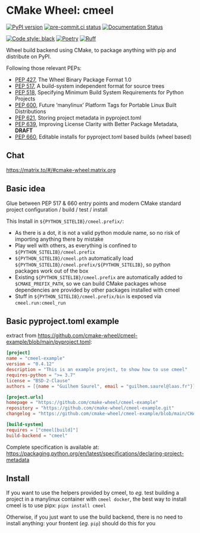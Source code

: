 # CMake Wheel: cmeel

[![PyPI version](https://badge.fury.io/py/cmeel.svg)](https://pypi.org/project/cmeel)
[![pre-commit.ci status](https://results.pre-commit.ci/badge/github/cmake-wheel/cmeel/main.svg)](https://results.pre-commit.ci/latest/github/cmake-wheel/cmeel/main)
[![Documentation Status](https://readthedocs.org/projects/cmeel/badge/?version=latest)](https://cmeel.readthedocs.io/en/latest/?badge=latest)

[![Code style: black](https://img.shields.io/badge/code%20style-black-000000.svg)](https://github.com/psf/black)
[![Poetry](https://img.shields.io/endpoint?url=https://python-poetry.org/badge/v0.json)](https://python-poetry.org/)
[![Ruff](https://img.shields.io/endpoint?url=https://raw.githubusercontent.com/charliermarsh/ruff/main/assets/badge/v1.json)](https://github.com/charliermarsh/ruff)

Wheel build backend using CMake, to package anything with pip and distribute on PyPI.

Following those relevant PEPs:
- [PEP 427](https://peps.python.org/pep-0427/), The Wheel Binary Package Format 1.0
- [PEP 517](https://peps.python.org/pep-0517/), A build-system independent format for source trees
- [PEP 518](https://peps.python.org/pep-0518/), Specifying Minimum Build System Requirements for Python Projects
- [PEP 600](https://peps.python.org/pep-0600/), Future ‘manylinux’ Platform Tags for Portable Linux Built Distributions
- [PEP 621](https://peps.python.org/pep-0621/), Storing project metadata in pyproject.toml
- [PEP 639](https://peps.python.org/pep-0639/), Improving License Clarity with Better Package Metadata, **DRAFT**
- [PEP 660](https://peps.python.org/pep-0660/), Editable installs for pyproject.toml based builds (wheel based)

## Chat

https://matrix.to/#/#cmake-wheel:matrix.org

## Basic idea

Glue between PEP 517 & 660 entry points and modern CMake standard project configuration / build / test / install

This Install in `${PYTHON_SITELIB}/cmeel.prefix/`:
- As there is a dot, it is not a valid python module name, so no risk of importing anything there by mistake
- Play well with others, as everything is confined to `${PYTHON_SITELIB}/cmeel.prefix`
- `${PYTHON_SITELIB}/cmeel.pth` automatically load `${PYTHON_SITELIB}/cmeel.prefix/${PYTHON_SITELIB}`, so python
  packages work out of the box
- Existing `${PYTHON_SITELIB}/cmeel.prefix` are automatically added to `$CMAKE_PREFIX_PATH`, so we can build CMake
  packages whose dependencies are provided by other packages installed with cmeel
- Stuff in `${PYTHON_SITELIB}/cmeel.prefix/bin` is exposed via `cmeel.run:cmeel_run`

## Basic pyproject.toml example

extract from  https://github.com/cmake-wheel/cmeel-example/blob/main/pyproject.toml:

```toml
[project]
name = "cmeel-example"
version = "0.4.12"
description = "This is an example project, to show how to use cmeel"
requires-python = ">= 3.7"
license = "BSD-2-Clause"
authors = [{name = "Guilhem Saurel", email = "guilhem.saurel@laas.fr"}]

[project.urls]
homepage = "https://github.com/cmake-wheel/cmeel-example"
repository = "https://github.com/cmake-wheel/cmeel-example.git"
changelog = "https://github.com/cmake-wheel/cmeel-example/blob/main/CHANGELOG.md"

[build-system]
requires = ["cmeel[build]"]
build-backend = "cmeel"
```

Complete specification is available at:
https://packaging.python.org/en/latest/specifications/declaring-project-metadata

## Install

If you want to use the helpers provided by cmeel, to *eg*. test building a project in a manylinux container with
`cmeel docker`, the best way to install cmeel is to use pipx: `pipx install cmeel`

Otherwise, if you just want to use the build backend, there is no need to install anything: your frontent (*eg.* `pip`)
should do this for you
